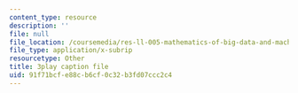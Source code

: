 ```yaml
---
content_type: resource
description: ''
file: null
file_location: /coursemedia/res-ll-005-mathematics-of-big-data-and-machine-learning-january-iap-2020/91f71bcfe88cb6cf0c32b3fd07ccc2c4_ADQck0zeBLQ.srt
file_type: application/x-subrip
resourcetype: Other
title: 3play caption file
uid: 91f71bcf-e88c-b6cf-0c32-b3fd07ccc2c4
---
```

